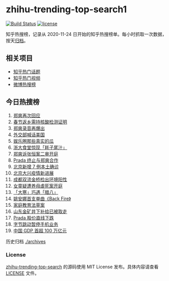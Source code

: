 # zhihu-trending-top-search1

[![Build Status](https://github.com/justjavac/zhihu-trending-top-search/workflows/ci/badge.svg?branch=main)](https://github.com/justjavac/zhihu-trending-top-search/actions)
[![license](https://img.shields.io/github/license/justjavac/zhihu-trending-top-search)](https://github.com/justjavac/zhihu-trending-top-search/blob/main/LICENSE)

知乎热搜榜，记录从 2020-11-24 日开始的知乎热搜榜单。每小时抓取一次数据，按天[归档](./archives)。

## 相关项目

- [知乎热门话题](https://github.com/justjavac/zhihu-trending-hot-questions)
- [知乎热门视频](https://github.com/justjavac/zhihu-trending-hot-video)
- [微博热搜榜](https://github.com/justjavac/weibo-trending-hot-search)

## 今日热搜榜

<!-- BEGIN -->
<!-- 最后更新时间 Wed Jan 20 2021 22:03:28 GMT+0800 (CST) -->
1. [郑爽再次回应](https://www.zhihu.com/search?q=郑爽回应)
1. [春节返乡需持核酸检测证明](https://www.zhihu.com/search?q=春节返乡)
1. [郑爽录音再爆出](https://www.zhihu.com/search?q=郑爽录音)
1. [外交部喊话美国](https://www.zhihu.com/search?q=德特里克堡)
1. [娱乐圈那些真实的瓜](https://www.zhihu.com/search?q=娱乐圈有什么真实的瓜)
1. [浙大食堂惊现「耗子尾汁」](https://www.zhihu.com/search?q=浙大食堂)
1. [郑爽诉张恒案二审开庭](https://www.zhihu.com/search?q=郑爽起诉)
1. [Prada 终止与郑爽合作](https://www.zhihu.com/search?q=prada)
1. [北京新增 7 例本土确诊](https://www.zhihu.com/search?q=大兴疫情)
1. [北京大兴疫情新进展](https://www.zhihu.com/search?q=大兴疫情)
1. [成都双流金桥检出环境阳性](https://www.zhihu.com/search?q=成都双流金桥)
1. [女童疑遭养母虐死案开庭](https://www.zhihu.com/search?q=郑仁)
1. [「大寒」巧遇「腊八」](https://www.zhihu.com/search?q=大寒)
1. [姚安娜首支单曲《Back Fire》](https://www.zhihu.com/search?q=姚安娜)
1. [家庭教育法草案](https://www.zhihu.com/search?q=家庭教育法草案)
1. [山东金矿井下补给已被取走](https://www.zhihu.com/search?q=金矿事故)
1. [Prada 股价直线下跌](https://www.zhihu.com/search?q=prada股价)
1. [字节跳动暂停手机业务](https://www.zhihu.com/search?q=字节跳动)
1. [中国 GDP 首超 100 万亿元](https://www.zhihu.com/search?q=中国gdp)
<!-- END -->

历史归档 [./archives](./archives)

### License

[zhihu-trending-top-search](https://github.com/justjavac/zhihu-trending-top-search) 的源码使用 MIT License 发布。具体内容请查看 [LICENSE](./LICENSE) 文件。
